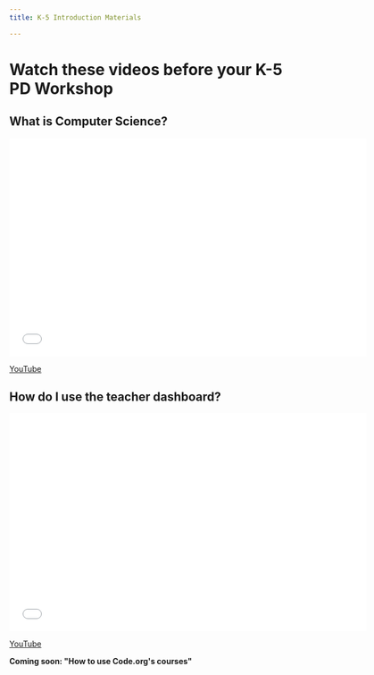 ```yaml
---
title: K-5 Introduction Materials

---
```


# Watch these videos before your K-5 PD Workshop

## What is Computer Science?

<iframe width="640" height="390" src="//www.youtube.com/embed/KHXvOO8cVDE" frameborder="0" allowfullscreen></iframe>

[YouTube](http://youtu.be/KHXvOO8cVDE)

## How do I use the teacher dashboard?

<iframe width="640" height="390" src="//www.youtube.com/embed/E9Psq6wBBQA" frameborder="0" allowfullscreen></iframe>

[YouTube](http://youtu.be/E9Psq6wBBQA)

**Coming soon: "How to use Code.org's courses"**

